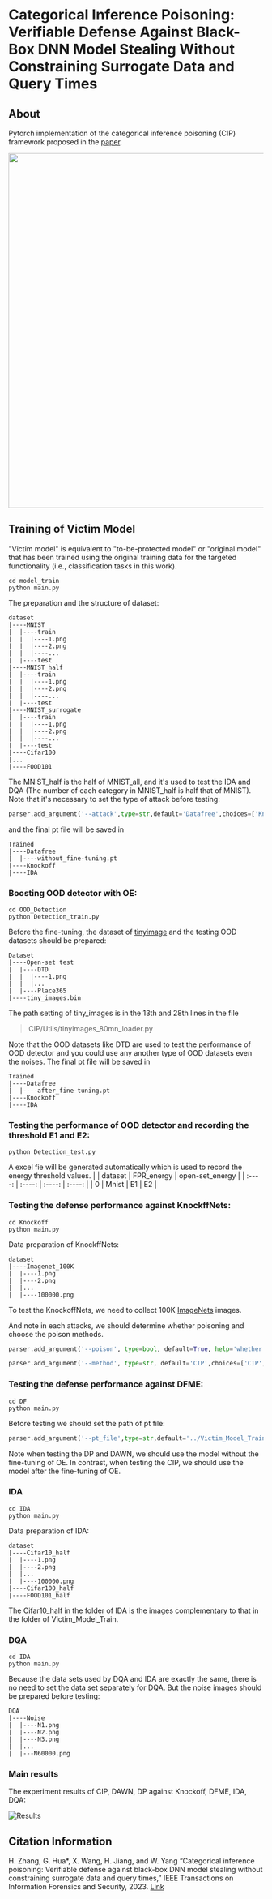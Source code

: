 # Categorical Inference Poisoning: Verifiable Defense Against Black-Box DNN Model Stealing Without Constraining Surrogate Data and Query Times

## About 
Pytorch implementation of the categorical inference poisoning (CIP) framework proposed in the [paper](https://ieeexplore.ieee.org/document/10042038).


<!-- ![show](Figs/framework.png) -->
<img src=Figs/framework.png width="700">

## Training of Victim Model
"Victim model" is equivalent to "to-be-protected model" or "original model" that has been trained using the original training data for the targeted functionality (i.e., classification tasks in this work).

```shell
cd model_train
python main.py
```
The preparation and the structure of dataset:
```
dataset
|----MNIST
|  |----train
|  |  |----1.png
|  |  |----2.png
|  |  |----...
|  |----test
|----MNIST_half
|  |----train
|  |  |----1.png
|  |  |----2.png
|  |  |----...
|  |----test
|----MNIST_surrogate
|  |----train
|  |  |----1.png
|  |  |----2.png
|  |  |----...
|  |----test
|----Cifar100
|...
|----FOOD101
```
The MNIST_half is the half of MNIST_all, and it's used to test the IDA and DQA (The number of each category in MNIST_half is half that of MNIST). Note that it's necessary to set the type of attack before testing:

```python
parser.add_argument('--attack',type=str,default='Datafree',choices=['Knockoff','Datafree','IDA'],help='choosing the attack forms')
```
and the final pt file will be saved in 
```
Trained
|----Datafree
|  |----without_fine-tuning.pt
|----Knockoff
|----IDA
```
### Boosting OOD detector with OE:
```shell
cd OOD_Detection
python Detection_train.py
```
Before the fine-tuning, the dataset of [tinyimage](https://archive.org/details/80-million-tiny-images-1-of-2) and the testing OOD datasets should be prepared:
```
Dataset
|----Open-set test
|  |----DTD
|  |  |----1.png
|  |  |...
|  |----Place365
|----tiny_images.bin
```
The path setting of tiny_images is in the 13th and 28th lines in the file
>CIP/Utils/tinyimages_80mn_loader.py

Note that the OOD datasets like DTD are used to test the performance of OOD detector and you could use any another type of OOD datasets even the noises.
The final pt file will be saved in 
```
Trained
|----Datafree
|  |----after_fine-tuning.pt
|----Knockoff
|----IDA
```
### Testing the performance of OOD detector and recording the threshold E1 and E2:
```shell
python Detection_test.py
```
A excel fie will be generated automatically which is used to record the energy threshold values.
|        |  dataset | FPR_energy | open-set_energy |
| :----:  | :----:  | :----: | :----: |
| 0  | Mnist | E1 | E2 |

### Testing the defense performance against KnockffNets:
```shell
cd Knockoff
python main.py
```
Data preparation of KnockffNets:
```
dataset
|----Imagenet_100K
|  |----1.png
|  |----2.png
|  |...
|  |----100000.png
```
To test the KnockoffNets, we need to collect 100K [ImageNets](https://www.image-net.org/) images.

And note in each attacks, we should determine whether poisoning and choose the poison methods.
```python
parser.add_argument('--poison', type=bool, default=True, help='whether poisoning')

parser.add_argument('--method', type=str, default='CIP',choices=['CIP','DP','DAWN'])
```
### Testing the defense performance against DFME:
```shell
cd DF
python main.py
```
Before testing we should set the path of pt file:   
```python
parser.add_argument('--pt_file',type=str,default='../Victim_Model_Train/Trained/Datafree/Mnist_resnet18_epoch_64_accuracy_99.61%.pt',help='setting the Victim model')
```
Note when testing the DP and DAWN, we should use the model without the fine-tuning of OE. In contrast, when testing the CIP, we should use the model after the fine-tuning of OE.

### IDA
```shell
cd IDA
python main.py
```
Data preparation of IDA:
```
dataset
|----Cifar10_half
|  |----1.png
|  |----2.png
|  |...
|  |----100000.png
|----Cifar100_half
|----FOOD101_half
```
The Cifar10_half in the folder of IDA is the images complementary to that in the folder of Victim_Model_Train.

### DQA
```shell
cd IDA
python main.py
```
Because the data sets used by DQA and IDA are exactly the same, there is no need to set the data set separately for DQA.
But the noise images should be prepared before testing:
```
DQA
|----Noise
|  |----N1.png
|  |----N2.png
|  |----N3.png
|  |...
|  |---N60000.png
```
### Main results
The experiment results of CIP, DAWN, DP against Knockoff, DFME, IDA, DQA:

![Results](Figs/results.png)

## Citation Information
H. Zhang, G. Hua*, X. Wang, H. Jiang, and W. Yang “Categorical inference poisoning: Verifiable defense against black-box DNN model stealing without constraining surrogate data and query times,” IEEE Transactions on Information Forensics and Security, 2023. [Link](https://ieeexplore.ieee.org/document/9456037)
